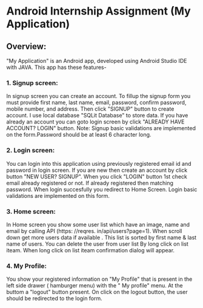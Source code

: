 # Android Internship Assignment (My Application)
## Overview:
"My Application" is an Android app, developed using Android Studio IDE with JAVA. This app has these features-

### 1. Signup screen:
In signup screen you can create an account. To fillup the signup form you must provide first name, last name, email,
password, confirm password, mobile number, and address. Then click "SIGNUP" button to create account. I use local database "SQLit Database"  to store data.
If you have already an account you can goto login screen by click "ALREADY HAVE ACCOUNT? LOGIN" button.
Note: Signup basic validations are implemented on the form.Password should be at least 6 character long.

### 2. Login screen:
You can login into this application using previously registered email id and password in login screen. If you are new then create an account by click button "NEW USER? SIGNUP".
When you click "LOGIN" button 1st check email already registered or not. If already registered then matching password. When login succesfully you redirect to Home Screen.
Login basic validations are implemented on this form.

### 3. Home screen:
In Home screen you show some user list which have an image, name and email by calling API (https: //reqres. in/api/users?page=1). When scroll down get more users data if available . This list is sorted by first name & last name of users. You can delete the user from user list By long click on list iteam. When long click on list iteam confirmation dialog will appear.

### 4. My Profile:
You show your registered information on "My Profile" that is present in the left side drawer ( hamburger menu) with the " My
profile" menu. At the buttom  a "logout" button present. On click on the logout button, the user should be redirected to
the login form.

